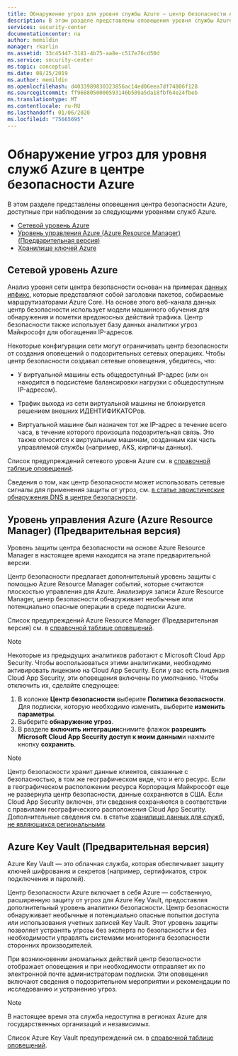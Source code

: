 ```yaml
---
title: Обнаружение угроз для уровня службы Azure — центр безопасности Azure
description: В этом разделе представлены оповещения уровня службы Azure, доступные в центре безопасности Azure.
services: security-center
documentationcenter: na
author: memildin
manager: rkarlin
ms.assetid: 33c45447-3181-4b75-aa8e-c517e76cd50d
ms.service: security-center
ms.topic: conceptual
ms.date: 08/25/2019
ms.author: memildin
ms.openlocfilehash: d4033989830323856ac14ed06eea7df74806f128
ms.sourcegitcommit: ff9688050000593146b509a5da18fbf64e24fbeb
ms.translationtype: MT
ms.contentlocale: ru-RU
ms.lasthandoff: 01/06/2020
ms.locfileid: "75665695"
---
```

# <a name="threat-detection-for-the-azure-service-layer-in-azure-security-center"></a>Обнаружение угроз для уровня служб Azure в центре безопасности Azure

В этом разделе представлены оповещения центра безопасности Azure, доступные при наблюдении за следующими уровнями служб Azure.

* [Сетевой уровень Azure](#network-layer)
* [Уровень управления Azure (Azure Resource Manager) (Предварительная версия)](#management-layer)
* [Хранилище ключей Azure](#azure-keyvault)

## Сетевой уровень Azure<a name="network-layer"></a>

Анализ уровня сети центра безопасности основан на примерах [данных ипфикс](https://en.wikipedia.org/wiki/IP_Flow_Information_Export), которые представляют собой заголовки пакетов, собираемые маршрутизаторами Azure Core. На основе этого веб-канала данных центр безопасности использует модели машинного обучения для обнаружения и пометки вредоносных действий трафика. Центр безопасности также использует базу данных аналитики угроз Майкрософт для обогащения IP-адресов.

Некоторые конфигурации сети могут ограничивать центр безопасности от создания оповещений о подозрительных сетевых операциях. Чтобы центр безопасности создавал сетевые оповещения, убедитесь, что:

- У виртуальной машины есть общедоступный IP-адрес (или он находится в подсистеме балансировки нагрузки с общедоступным IP-адресом).

- Трафик выхода из сети виртуальной машины не блокируется решением внешних ИДЕНТИФИКАТОРов.

- Виртуальной машине был назначен тот же IP-адрес в течение всего часа, в течение которого произошла подозрительная связь. Это также относится к виртуальным машинам, созданным как часть управляемой службы (например, AKS, кирпичы данных).

Список предупреждений сетевого уровня Azure см. в [справочной таблице оповещений](alerts-reference.md#alerts-azurenetlayer).

Сведения о том, как центр безопасности может использовать сетевые сигналы для применения защиты от угроз, см. [в статье эвристические обнаружения DNS в центре безопасности](https://azure.microsoft.com/blog/heuristic-dns-detections-in-azure-security-center/).


## Уровень управления Azure (Azure Resource Manager) (Предварительная версия)<a name ="management-layer"></a>

Уровень защиты центра безопасности на основе Azure Resource Manager в настоящее время находится на этапе предварительной версии.

Центр безопасности предлагает дополнительный уровень защиты с помощью Azure Resource Manager событий, которые считаются плоскостью управления для Azure. Анализируя записи Azure Resource Manager, центр безопасности обнаруживает необычные или потенциально опасные операции в среде подписки Azure.

Список предупреждений Azure Resource Manager (Предварительная версия) см. в [справочной таблице оповещений](alerts-reference.md#alerts-azureresourceman).



>[!NOTE]
> Некоторые из предыдущих аналитиков работают с Microsoft Cloud App Security. Чтобы воспользоваться этими аналитиками, необходимо активировать лицензию на Cloud App Security. Если у вас есть лицензия Cloud App Security, эти оповещения включены по умолчанию. Чтобы отключить их, сделайте следующее:
>
> 1. В колонке **Центр безопасности** выберите **Политика безопасности**. Для подписки, которую необходимо изменить, выберите **изменить параметры**.
> 2. Выберите **обнаружение угроз**.
> 3. В разделе **включить интеграции**снимите флажок **разрешить Microsoft Cloud App Security доступ к моим данным**и нажмите кнопку **сохранить**.

>[!NOTE]
>Центр безопасности хранит данные клиентов, связанные с безопасностью, в том же географическом виде, что и его ресурс. Если в географическом расположении ресурса Корпорация Майкрософт еще не развернула центр безопасности, данные сохраняются в США. Если Cloud App Security включен, эти сведения сохраняются в соответствии с правилами географического расположения Cloud App Security. Дополнительные сведения см. в статье [хранилище данных для служб, не являющихся региональными](https://azuredatacentermap.azurewebsites.net/).

## Azure Key Vault (Предварительная версия)<a name="azure-keyvault"></a>

Azure Key Vault — это облачная служба, которая обеспечивает защиту ключей шифрования и секретов (например, сертификатов, строк подключения и паролей). 

Центр безопасности Azure включает в себя Azure — собственную, расширенную защиту от угроз для Azure Key Vault, предоставляя дополнительный уровень аналитики безопасности. Центр безопасности обнаруживает необычные и потенциально опасные попытки доступа или использования учетных записей Key Vault. Этот уровень защиты позволяет устранять угрозы без эксперта по безопасности и без необходимости управлять системами мониторинга безопасности сторонних производителей.  

При возникновении аномальных действий центр безопасности отображает оповещения и при необходимости отправляет их по электронной почте администраторам подписки. Эти оповещения включают сведения о подозрительном мероприятии и рекомендации по исследованию и устранению угроз. 

> [!NOTE]
> В настоящее время эта служба недоступна в регионах Azure для государственных организаций и независимых.

Список Azure Key Vault предупреждений см. в [справочной таблице оповещений](alerts-reference.md#alerts-azurekv).
